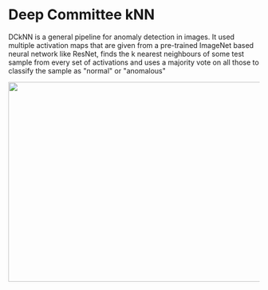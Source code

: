 # Deep Committee kNN
 
DCkNN is a general pipeline for anomaly detection in images. It used multiple activation maps that are given from a pre-trained ImageNet based neural network like ResNet, finds the k nearest neighbours of some test sample from every set of activations and uses a majority vote on all those to classify the sample as "normal" or "anomalous"

<p align="center">
<img src="https://user-images.githubusercontent.com/45313790/187689119-9737ba63-4e20-42eb-b463-bdc0b5967601.png" width=548 height=400>
</p>
